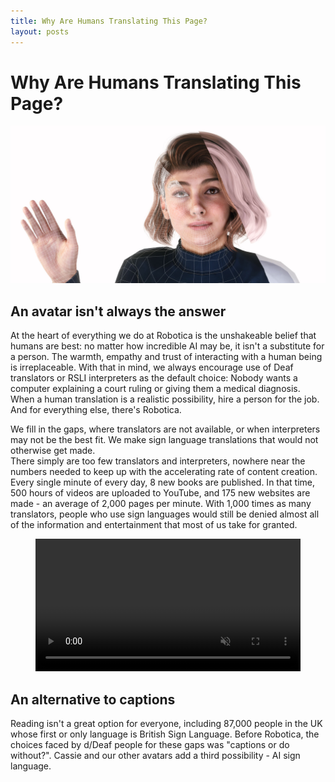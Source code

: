 ```yaml
---
title: Why Are Humans Translating This Page?
layout: posts
---
```


# Why Are Humans Translating This Page?

![Cassie the sign language avatar showing her pixels](/images/cassie-avatar-composite.jpeg)

## An avatar isn't always the answer

At the heart of everything we do at Robotica is the unshakeable belief that humans are best: no matter how incredible AI may be, it isn't a substitute for a person.  The warmth, empathy and trust of interacting with a human being is irreplaceable.  With that in mind, we always encourage use of Deaf translators or RSLI interpreters as the default choice:  Nobody wants a computer explaining a court ruling or giving them a medical diagnosis.  When a human translation is a realistic possibility, hire a person for the job.  And for everything else, there's Robotica.  

We fill in the gaps, where translators are not available, or when interpreters may not be the best fit.  We make sign language translations that would not otherwise get made.  
There simply are too few translators and interpreters, nowhere near the numbers needed to keep up with the accelerating rate of content creation.  Every single minute of every day, 8 new books are published.  In that time, 500 hours of videos are uploaded to YouTube, and 175 new websites are made - an average of 2,000 pages per minute.  With 1,000 times as many translators, people who use sign languages would still be denied almost all of the information and entertainment that most of us take for granted.

<div class="container">
  <figure id="videoContainer" data-fullscreen="false">
    <video
      volume="0.0"
      width="100%"
      id="video"
      preload="auto"
      disablePictureInPicture
      controlslist="nodownload"
      autoplay
      muted
      loop
    >
      <source
        src="https://cdn.api.video/vod/vi4DWPQppZSA6kNRsRrttMLW/mp4/1080/source.mp4"
        type="video/mp4"
        aria-labelledby="title"
        aria-describedby="transcript"
      >
      <iframe src="https://embed.api.video/vod/vi4DWPQppZSA6kNRsRrttMLW" width="100%" frameborder="0" scrolling="no" allowfullscreen="true">
      </iframe>
    </video>
  </figure>
</div>

## An alternative to captions

Reading isn't a great option for everyone, including 87,000 people in the UK whose first or only language is British Sign Language.  Before Robotica, the choices faced by d/Deaf people for these gaps was "captions or do without?".  Cassie and our other avatars add a third possibility - AI sign language.
